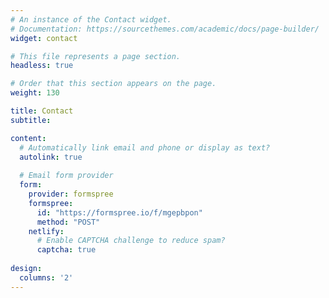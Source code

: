 ```yaml
---
# An instance of the Contact widget.
# Documentation: https://sourcethemes.com/academic/docs/page-builder/
widget: contact

# This file represents a page section.
headless: true

# Order that this section appears on the page.
weight: 130

title: Contact
subtitle:

content:
  # Automatically link email and phone or display as text?
  autolink: true
  
  # Email form provider
  form:
    provider: formspree
    formspree:
      id: "https://formspree.io/f/mgepbpon" 
      method: "POST"
    netlify:
      # Enable CAPTCHA challenge to reduce spam?
      captcha: true
  
design:
  columns: '2'
---
```

